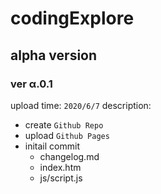 # codingExplore
## alpha version
### ver α.0.1
upload time: `2020/6/7`
description:
- create `Github Repo`
- upload `Github Pages`
- initail commit
    - changelog.md
    - index.htm
    - js/script.js
